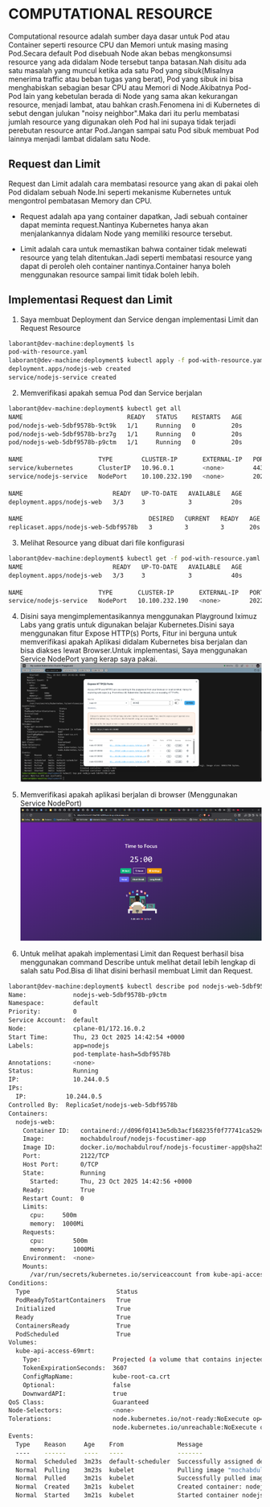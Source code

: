 # COMPUTATIONAL RESOURCE
Computational resource adalah sumber daya dasar untuk Pod atau Container seperti resource CPU dan Memori untuk masing masing Pod.Secara default Pod disebuah Node akan bebas mengkonsumsi resource yang ada didalam Node tersebut tanpa batasan.Nah disitu ada satu masalah yang muncul ketika ada satu Pod yang sibuk(Misalnya menerima traffic atau beban tugas yang berat), Pod yang sibuk ini bisa menghabiskan sebagian besar CPU atau Memori di Node.Akibatnya Pod-Pod lain yang kebetulan berada di Node yang sama akan kekurangan resource, menjadi lambat, atau bahkan crash.Fenomena ini di Kubernetes di sebut dengan julukan "noisy neighbor".Maka dari itu perlu membatasi jumlah resource yang digunakan oleh Pod hal ini supaya tidak terjadi perebutan resource antar Pod.Jangan sampai satu Pod sibuk membuat Pod lainnya menjadi lambat didalam satu Node.

## Request dan Limit
Request dan Limit adalah cara membatasi resource yang akan di pakai oleh Pod didalam sebuah Node.Ini seperti mekanisme Kubernetes untuk mengontrol pembatasan Memory dan CPU.

- Request adalah apa yang container dapatkan, Jadi sebuah container dapat meminta request.Nantinya Kubernetes hanya akan menjalankannya didalam Node yang memiliki resource tersebut.

- Limit adalah cara untuk memastikan bahwa container tidak melewati resource yang telah ditentukan.Jadi seperti membatasi resource yang dapat di peroleh oleh container nantinya.Container hanya boleh menggunakan resource sampai limit tidak boleh lebih.

## Implementasi Request dan Limit 

1. Saya membuat Deployment dan Service dengan implementasi Limit dan Request Resource
```bash
laborant@dev-machine:deployment$ ls
pod-with-resource.yaml
laborant@dev-machine:deployment$ kubectl apply -f pod-with-resource.yaml 
deployment.apps/nodejs-web created
service/nodejs-service created
```

2. Memverifikasi apakah semua Pod dan Service berjalan
```bash
laborant@dev-machine:deployment$ kubectl get all
NAME                             READY   STATUS    RESTARTS   AGE
pod/nodejs-web-5dbf9578b-9ct9k   1/1     Running   0          20s
pod/nodejs-web-5dbf9578b-brz7g   1/1     Running   0          20s
pod/nodejs-web-5dbf9578b-p9ctm   1/1     Running   0          20s

NAME                     TYPE        CLUSTER-IP       EXTERNAL-IP   PORT(S)          AGE
service/kubernetes       ClusterIP   10.96.0.1        <none>        443/TCP          4m16s
service/nodejs-service   NodePort    10.100.232.190   <none>        2022:30002/TCP   20s

NAME                         READY   UP-TO-DATE   AVAILABLE   AGE
deployment.apps/nodejs-web   3/3     3            3           20s

NAME                                   DESIRED   CURRENT   READY   AGE
replicaset.apps/nodejs-web-5dbf9578b   3         3         3       20s
```

3. Melihat Resource yang dibuat dari file konfigurasi
```bash
laborant@dev-machine:deployment$ kubectl get -f pod-with-resource.yaml 
NAME                         READY   UP-TO-DATE   AVAILABLE   AGE
deployment.apps/nodejs-web   3/3     3            3           40s

NAME                     TYPE       CLUSTER-IP       EXTERNAL-IP   PORT(S)          AGE
service/nodejs-service   NodePort   10.100.232.190   <none>        2022:30002/TCP   40s
```

4. Disini saya mengimplementasikannya menggunakan Playground Iximuz Labs yang gratis untuk digunakan belajar Kubernetes.Disini saya menggunakan fitur Expose HTTP(s) Ports, Fitur ini berguna untuk memverifikasi apakah Aplikasi didalam Kubernetes bisa berjalan dan bisa diakses lewat Browser.Untuk implementasi, Saya menggunakan Service NodePort yang kerap saya pakai.
![iximuz-lab-documentation](./image/iximuz-labs-ss.png)

5. Memverifikasi apakah aplikasi berjalan di browser (Menggunakan Service NodePort)
![pod-with-resource](./image/ss-pod-resource.png)

6. Untuk melihat apakah implementasi Limit dan Request berhasil bisa menggunakan command Describe untuk melihat detail lebih lengkap di salah satu Pod.Bisa di lihat disini berhasil membuat Limit dan Request.
```bash
laborant@dev-machine:deployment$ kubectl describe pod nodejs-web-5dbf9578b-p9ctm 
Name:             nodejs-web-5dbf9578b-p9ctm
Namespace:        default
Priority:         0
Service Account:  default
Node:             cplane-01/172.16.0.2
Start Time:       Thu, 23 Oct 2025 14:42:54 +0000
Labels:           app=nodejs
                  pod-template-hash=5dbf9578b
Annotations:      <none>
Status:           Running
IP:               10.244.0.5
IPs:
  IP:           10.244.0.5
Controlled By:  ReplicaSet/nodejs-web-5dbf9578b
Containers:
  nodejs-web:
    Container ID:   containerd://d096f01413e5db3acf168235f0f77741ca529e4d5ded9d3675ebb35d1a8586b0
    Image:          mochabdulrouf/nodejs-focustimer-app
    Image ID:       docker.io/mochabdulrouf/nodejs-focustimer-app@sha256:a019023c10dadd5371b1cf18a99778db9ad784b987a2bf46628bda6dc67dda86
    Port:           2122/TCP
    Host Port:      0/TCP
    State:          Running
      Started:      Thu, 23 Oct 2025 14:42:56 +0000
    Ready:          True
    Restart Count:  0
    Limits:
      cpu:     500m
      memory:  1000Mi
    Requests:
      cpu:        500m
      memory:     1000Mi
    Environment:  <none>
    Mounts:
      /var/run/secrets/kubernetes.io/serviceaccount from kube-api-access-69mrt (ro)
Conditions:
  Type                        Status
  PodReadyToStartContainers   True 
  Initialized                 True 
  Ready                       True 
  ContainersReady             True 
  PodScheduled                True 
Volumes:
  kube-api-access-69mrt:
    Type:                    Projected (a volume that contains injected data from multiple sources)
    TokenExpirationSeconds:  3607
    ConfigMapName:           kube-root-ca.crt
    Optional:                false
    DownwardAPI:             true
QoS Class:                   Guaranteed
Node-Selectors:              <none>
Tolerations:                 node.kubernetes.io/not-ready:NoExecute op=Exists for 300s
                             node.kubernetes.io/unreachable:NoExecute op=Exists for 300s
Events:
  Type    Reason     Age    From               Message
  ----    ------     ----   ----               -------
  Normal  Scheduled  3m23s  default-scheduler  Successfully assigned default/nodejs-web-5dbf9578b-p9ctm to cplane-01
  Normal  Pulling    3m23s  kubelet            Pulling image "mochabdulrouf/nodejs-focustimer-app"
  Normal  Pulled     3m21s  kubelet            Successfully pulled image "mochabdulrouf/nodejs-focustimer-app" in 1.767s (1.767s including waiting). Image size: 50651796 bytes.
  Normal  Created    3m21s  kubelet            Created container: nodejs-web
  Normal  Started    3m21s  kubelet            Started container nodejs-web
```


